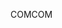 <span data-ttu-id="5a29f-101">COM</span><span class="sxs-lookup"><span data-stu-id="5a29f-101">COM</span></span>